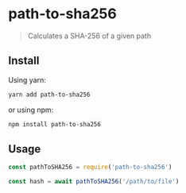 # path-to-sha256

> Calculates a SHA-256 of a given path

## Install

Using yarn:
```sh
yarn add path-to-sha256
```

or using npm:
```sh
npm install path-to-sha256
```

## Usage
```javascript
const pathToSHA256 = require('path-to-sha256')

const hash = await pathToSHA256('/path/to/file')
```
